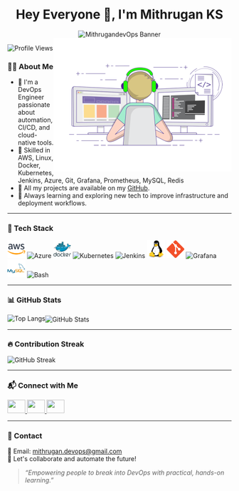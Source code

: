 <h1 align="center">Hey Everyone 👋, I'm Mithrugan KS</h1>

<div align="center">
  <img src="https://github.com/MithrugandevOps/MithrugandevOps/blob/main/Banner.png" alt="MithrugandevOps Banner" />
</div>



<img align="right" alt="Coding" width="400" src="https://raw.githubusercontent.com/devSouvik/devSouvik/master/gif3.gif">

<p align="left">
  <img src="https://komarev.com/ghpvc/?username=MithrugandevOps&label=Profile%20views&color=0e75b6&style=flat" alt="Profile Views" />
</p>



### 👨‍💻 About Me

- 🔧 I'm a DevOps Engineer passionate about automation, CI/CD, and cloud-native tools.
- 🚀 Skilled in AWS, Linux, Docker, Kubernetes, Jenkins, Azure, Git, Grafana, Prometheus, MySQL, Redis
- 📂 All my projects are available on my [GitHub](https://github.com/MithrugandevOps).
- 🎯 Always learning and exploring new tech to improve infrastructure and deployment workflows.

---

### 🧰 Tech Stack

<p align="left">
  <img src="https://raw.githubusercontent.com/devicons/devicon/master/icons/amazonwebservices/amazonwebservices-original-wordmark.svg" width="40" height="40" alt="AWS"/>
  <img src="https://www.vectorlogo.zone/logos/microsoft_azure/microsoft_azure-icon.svg" width="40" height="40" alt="Azure"/>
  <img src="https://raw.githubusercontent.com/devicons/devicon/master/icons/docker/docker-original-wordmark.svg" width="40" height="40" alt="Docker"/>
  <img src="https://www.vectorlogo.zone/logos/kubernetes/kubernetes-icon.svg" width="40" height="40" alt="Kubernetes"/>
  <img src="https://www.vectorlogo.zone/logos/jenkins/jenkins-icon.svg" width="40" height="40" alt="Jenkins"/>
  <img src="https://raw.githubusercontent.com/devicons/devicon/master/icons/linux/linux-original.svg" width="40" height="40" alt="Linux"/>
  <img src="https://raw.githubusercontent.com/devicons/devicon/master/icons/git/git-original.svg" width="40" height="40" alt="Git"/>
  <img src="https://www.vectorlogo.zone/logos/grafana/grafana-icon.svg" width="40" height="40" alt="Grafana"/>
  <img src="https://raw.githubusercontent.com/devicons/devicon/master/icons/mysql/mysql-original-wordmark.svg" width="40" height="40" alt="MySQL"/>
  <img src="https://www.vectorlogo.zone/logos/gnu_bash/gnu_bash-icon.svg" width="40" height="40" alt="Bash"/>
</p>

---

### 📊 GitHub Stats

<p>
  <img align="left" src="https://github-readme-stats.vercel.app/api/top-langs?username=MithrugandevOps&show_icons=true&locale=en&layout=compact&theme=vue&hide_border=true" alt="Top Langs" />
</p>

<p>
  <img align="center" src="https://github-readme-stats.vercel.app/api?username=MithrugandevOps&show_icons=true&locale=en&theme=vue&hide_border=true" alt="GitHub Stats" />
</p>

---

### 🔥 Contribution Streak

![GitHub Streak](https://streak-stats.demolab.com?user=MithrugandevOps&theme=vue&hide_border=true)

---

### 📬 Connect with Me

<p>
  <a href="https://linkedin.com/in/mithrugan-ks" target="_blank">
    <img src="https://raw.githubusercontent.com/rahuldkjain/github-profile-readme-generator/master/src/images/icons/Social/linked-in-alt.svg" height="30" width="40" />
  </a>
  <a href="https://instagram.com/mithrugan.ks" target="_blank">
    <img src="https://raw.githubusercontent.com/rahuldkjain/github-profile-readme-generator/master/src/images/icons/Social/instagram.svg" height="30" width="40" />
  </a>
  <a href="https://www.youtube.com/@mithrugan" target="_blank">
    <img src="https://raw.githubusercontent.com/rahuldkjain/github-profile-readme-generator/master/src/images/icons/Social/youtube.svg" height="30" width="40" />
  </a>
</p>

---

### 💬 Contact

📧 Email: [mithrugan.devops@gmail.com](mailto:mithrugan.devops@gmail.com)  
💬 Let's collaborate and automate the future!

> _“Empowering people to break into DevOps with practical, hands-on learning.”_

